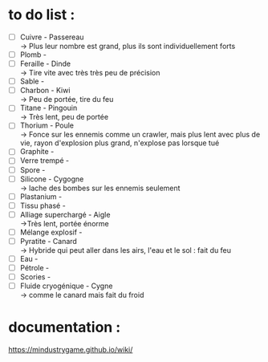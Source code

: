 # to do list :

- [ ] Cuivre - Passereau <br> -> Plus leur nombre est grand, plus ils sont individuellement forts <br>
- [ ] Plomb - <br>
- [ ] Feraille - Dinde <br> -> Tire vite avec très très peu de précision <br>
- [ ] Sable - <br>
- [ ] Charbon - Kiwi <br> -> Peu de portée, tire du feu <br>
- [ ] Titane - Pingouin <br> -> Très lent, peu de portée <br>
- [ ] Thorium - Poule <br> -> Fonce sur les ennemis comme un crawler, mais plus lent avec plus de vie, rayon d'explosion plus grand, n'explose pas lorsque tué <br>
- [ ] Graphite - <br>
- [ ] Verre trempé -  <br>
- [ ] Spore - <br>
- [ ] Silicone - Cygogne <br> -> lache des bombes sur les ennemis seulement <br>
- [ ] Plastanium - <br>
- [ ] Tissu phasé - <br>
- [ ] Alliage superchargé - Aigle <br> ->Très lent, portée énorme <br>
- [ ] Mélange explosif - <br>
- [ ] Pyratite - Canard <br> -> Hybride qui peut aller dans les airs, l'eau et le sol : fait du feu <br>
- [ ] Eau - <br>
- [ ] Pétrole - <br>
- [ ] Scories - <br>
- [ ] Fluide cryogénique - Cygne <br> -> comme le canard mais fait du froid  <br>

# documentation :

https://mindustrygame.github.io/wiki/
